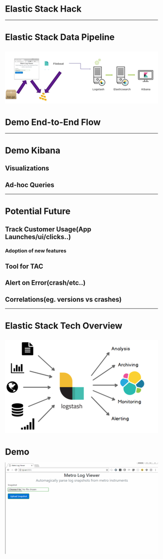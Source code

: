 # Elastic Stack Hack
---
# Elastic Stack Data Pipeline
![something](Overview.png)
---
# Demo End-to-End Flow
---
# Demo Kibana
## Visualizations
## Ad-hoc Queries
---
# Potential Future
## Track Customer Usage(App Launches/ui/clicks..)
### Adoption of new features
## Tool for TAC
## Alert on Error(crash/etc..)
## Correlations(eg. versions vs crashes)
---
# Elastic Stack Tech Overview
![Elastic Stack Tech Overview](esto.png)
---
# Demo
![Demo](demo.gif)